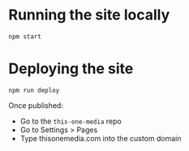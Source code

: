 # Running the site locally

```
npm start
```

# Deploying the site

```
npm run deploy
```

Once published: 

- Go to the `this-one-media` repo
- Go to Settings > Pages
- Type thisonemedia.com into the custom domain